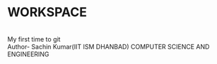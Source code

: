 # WORKSPACE
<br>My first time to git
<br>Author- Sachin Kumar(IIT ISM DHANBAD)
COMPUTER SCIENCE AND ENGINEERING
